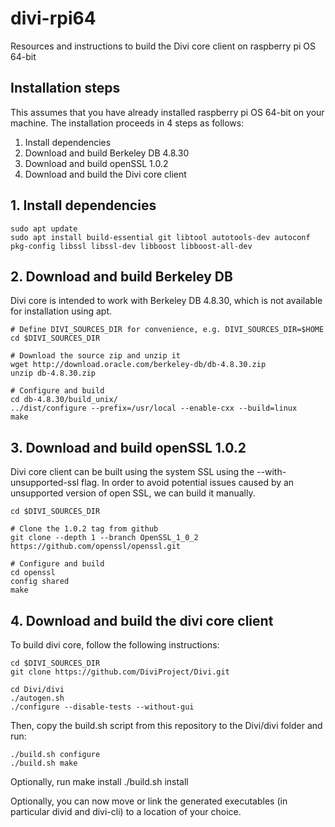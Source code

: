 # divi-rpi64
Resources and instructions to build the Divi core client on raspberry pi OS 64-bit

## Installation steps
This assumes that you have already installed raspberry pi OS 64-bit on your machine. The installation proceeds in 4 steps as follows:

1. Install dependencies
2. Download and build Berkeley DB 4.8.30
3. Download and build openSSL 1.0.2
4. Download and build the Divi core client

## 1. Install dependencies
    sudo apt update    
    sudo apt install build-essential git libtool autotools-dev autoconf pkg-config libssl libssl-dev libboost libboost-all-dev

## 2. Download and build Berkeley DB
Divi core is intended to work with Berkeley DB 4.8.30, which is not available for installation using apt.
    
    # Define DIVI_SOURCES_DIR for convenience, e.g. DIVI_SOURCES_DIR=$HOME
    cd $DIVI_SOURCES_DIR
    
    # Download the source zip and unzip it
    wget http://download.oracle.com/berkeley-db/db-4.8.30.zip
    unzip db-4.8.30.zip 

    # Configure and build 
    cd db-4.8.30/build_unix/
    ../dist/configure --prefix=/usr/local --enable-cxx --build=linux
    make

## 3. Download and build openSSL 1.0.2
Divi core client can be built using the system SSL using the --with-unsupported-ssl flag. In order to avoid potential issues caused by an unsupported version of open SSL, we can build it manually.

    cd $DIVI_SOURCES_DIR
    
    # Clone the 1.0.2 tag from github
    git clone --depth 1 --branch OpenSSL_1_0_2 https://github.com/openssl/openssl.git

    # Configure and build
    cd openssl 
    config shared
    make

## 4. Download and build the divi core client
To build divi core, follow the following instructions:

    cd $DIVI_SOURCES_DIR   
    git clone https://github.com/DiviProject/Divi.git

    cd Divi/divi
    ./autogen.sh
    ./configure --disable-tests --without-gui

Then, copy the build.sh script from this repository to the Divi/divi folder and run:

    ./build.sh configure
    ./build.sh make

Optionally, run make install
    ./build.sh install

Optionally, you can now move or link the generated executables (in particular divid and divi-cli) to a location of your choice. 